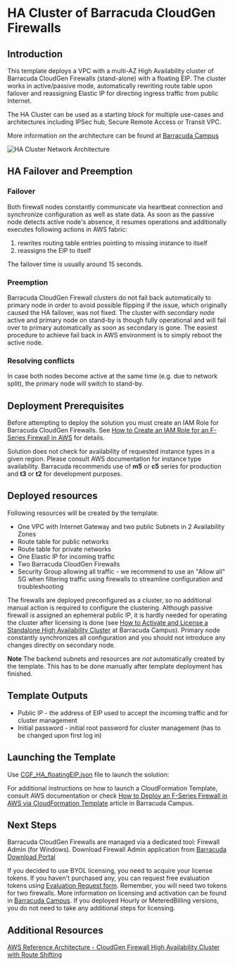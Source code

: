 # HA Cluster of Barracuda CloudGen Firewalls

## Introduction
This template deploys a VPC with a multi-AZ High Availability cluster of Barracuda CloudGen Firewalls (stand-alone) with a floating EIP. The cluster works in active/passive mode, automatically rewriting route table upon failover and reassigning Elastic IP for directing ingress traffic from public Internet.

The HA Cluster can be used as a starting block for multiple use-cases and architectures including IPSec hub, Secure Remote Access or Transit VPC.

More information on the architecture can be found at [Barracuda Campus](https://campus.barracuda.com/doc/79462685/)

![HA Cluster Network Architecture](CGF_HA_floatingEIP.png)

## HA Failover and Preemption
### Failover
Both firewall nodes constantly communicate via heartbeat connection and synchronize configuration as well as state data. As soon as the passive node detects active node's absence, it resumes operations and additionally executes following actions in AWS fabric:
1. rewrites routing table entries pointing to missing instance to itself
2. reassigns the EIP to itself

The failover time is usually around 15 seconds.

### Preemption
Barracuda CloudGen Firewall clusters do not fail back automatically to primary node in order to avoid possible flipping if the issue, which originally caused the HA failover, was not fixed. The cluster with secondary node active and primary node on stand-by is though fully operational and will fail over to primary automatically as soon as secondary is gone. The easiest procedure to achieve fail back in AWS environment is to simply reboot the active node.

### Resolving conflicts
In case both nodes become active at the same time (e.g. due to network split), the primary node will switch to stand-by.

## Deployment Prerequisites
Before attempting to deploy the solution you must create an IAM Role for Barracuda CloudGen Firewalls. See [How to Create an IAM Role for an F-Series Firewall in AWS](https://campus.barracuda.com/doc/79463441/) for details.

Solution does not check for availability of requested instance types in a given region. Please consult AWS documentation for instance type availability. Barracuda recommends use of **m5** or **c5** series for production and **t3** or **t2** for development purposes.

## Deployed resources
Following resources will be created by the template:
- One VPC with Internet Gateway and two public Subnets in 2 Availability Zones
- Route table for public networks
- Route table for private networks
- One Elastic IP for incoming traffic
- Two Barracuda CloudGen Firewalls
- Security Group allowing all traffic - we recommend to use an "Allow all" SG when filtering traffic using firewalls to streamline configuration and troubleshooting

The firewalls are deployed preconfigured as a cluster, so no additional manual action is required to configure the clustering. Although passive firewall is assigned an ephemeral public IP, it is hardly needed for operating the cluster after licensing is done (see [How to Activate and License a Standalone High Availability Cluster](https://campus.barracuda.com/doc/79463375/) at Barracuda Campus). Primary node constantly synchronizes all configuration and you should not introduce any changes directly on secondary node.

**Note** The backend subnets and resources are *not* automatically created by the template. This has to be done manually after template deployment has finished.

## Template Outputs
 - Public IP - the address of EIP used to accept the incoming traffic and for cluster management
 - Initial password - initial root password for cluster management (has to be changed upon first log in)

## Launching the Template
Use [CGF_HA_floatingEIP.json](https://s3.eu-west-1.amazonaws.com/cuda-cgf-templates/HA%20Cluster/CGF_HA_floatingEIP.json) file to launch the solution:

For additional instructions on how to launch a CloudFormation Template, consult AWS documentation or check [How to Deploy an F-Series Firewall in AWS via CloudFormation Template](https://campus.barracuda.com/doc/79463332/) article in Barracuda Campus.

## Next Steps
Barracuda CloudGen Firewalls are managed via a dedicated tool: Firewall Admin (for Windows). Download Firewall Admin application from [Barracuda Download Portal](https://dlportal.barracudanetworks.com/#/search?page=1&type=3)

If you decided to use BYOL licensing, you need to acquire your license tokens. If you haven't purchased any, you can request free evaluation tokens using [Evaluation Request form](https://www.barracuda.com/downloads/). Remember, you will need two tokens for two firewalls. More information on licensing and activation can be found in [Barracuda Campus](https://campus.barracuda.com/doc/78151821/). If you deployed Hourly or MeteredBilling versions, you do not need to take any additional steps for licensing.

## Additional Resources
[AWS Reference Architecture - CloudGen Firewall High Availability Cluster with Route Shifting](https://campus.barracuda.com/doc/79462688/)
